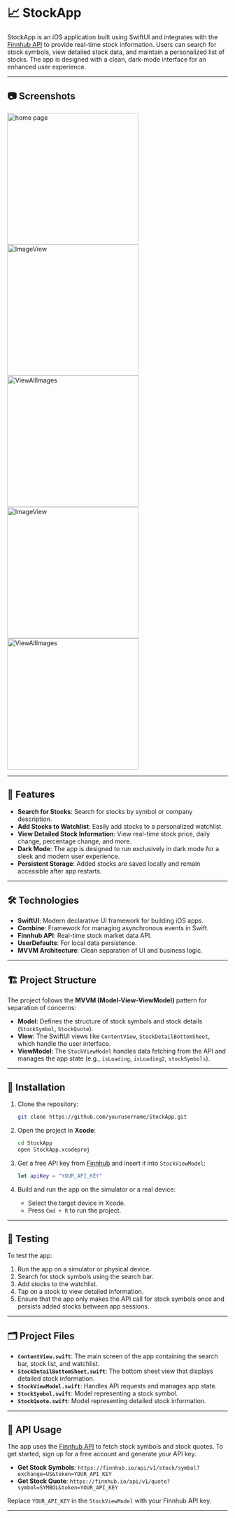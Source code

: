 # 📈 StockApp

StockApp is an iOS application built using SwiftUI and integrates with the [Finnhub API](https://finnhub.io) to provide real-time stock information. Users can search for stock symbols, view detailed stock data, and maintain a personalized list of stocks. The app is designed with a clean, dark-mode interface for an enhanced user experience.

---

## 📷 Screenshots

<img width="300" alt="home page" src="https://github.com/user-attachments/assets/f06ea9d2-6376-4649-a212-ebae5b04f916">
<img width="300" alt="ImageView" src="https://github.com/user-attachments/assets/fbcf3965-8fe8-48fa-b0cc-1ef6b24439f0">
<img width="300" alt="ViewAllImages" src="https://github.com/user-attachments/assets/d2463b60-f153-4299-9574-07439d2108d2">
<img width="300" alt="ImageView" src="https://github.com/user-attachments/assets/7dbc7113-de27-4d88-9643-ca7d2c14db1c">
<img width="300" alt="ViewAllImages" src="https://github.com/user-attachments/assets/7c0a4232-65ad-4fa2-b92c-4b9a57955259">

---

## 🚀 Features

- **Search for Stocks**: Search for stocks by symbol or company description.
- **Add Stocks to Watchlist**: Easily add stocks to a personalized watchlist.
- **View Detailed Stock Information**: View real-time stock price, daily change, percentage change, and more.
- **Dark Mode**: The app is designed to run exclusively in dark mode for a sleek and modern user experience.
- **Persistent Storage**: Added stocks are saved locally and remain accessible after app restarts.

---

## 🛠️ Technologies

- **SwiftUI**: Modern declarative UI framework for building iOS apps.
- **Combine**: Framework for managing asynchronous events in Swift.
- **Finnhub API**: Real-time stock market data API.
- **UserDefaults**: For local data persistence.
- **MVVM Architecture**: Clean separation of UI and business logic.

---

## 🏗️ Project Structure

The project follows the **MVVM (Model-View-ViewModel)** pattern for separation of concerns:

- **Model**: Defines the structure of stock symbols and stock details (`StockSymbol`, `StockQuote`).
- **View**: The SwiftUI views like `ContentView`, `StockDetailBottomSheet`, which handle the user interface.
- **ViewModel**: The `StockViewModel` handles data fetching from the API and manages the app state (e.g., `isLoading`, `isLoading2`, `stockSymbols`).

---

## 🔧 Installation

1. Clone the repository:
   ```bash
   git clone https://github.com/yourusername/StockApp.git
   ```

2. Open the project in **Xcode**:
   ```bash
   cd StockApp
   open StockApp.xcodeproj
   ```

3. Get a free API key from [Finnhub](https://finnhub.io) and insert it into `StockViewModel`:
   ```swift
   let apiKey = "YOUR_API_KEY"
   ```

4. Build and run the app on the simulator or a real device:
   - Select the target device in Xcode.
   - Press `Cmd + R` to run the project.

---

## 🧪 Testing

To test the app:

1. Run the app on a simulator or physical device.
2. Search for stock symbols using the search bar.
3. Add stocks to the watchlist.
4. Tap on a stock to view detailed information.
5. Ensure that the app only makes the API call for stock symbols once and persists added stocks between app sessions.

---

## 🗂️ Project Files

- **`ContentView.swift`**: The main screen of the app containing the search bar, stock list, and watchlist.
- **`StockDetailBottomSheet.swift`**: The bottom sheet view that displays detailed stock information.
- **`StockViewModel.swift`**: Handles API requests and manages app state.
- **`StockSymbol.swift`**: Model representing a stock symbol.
- **`StockQuote.swift`**: Model representing detailed stock information.

---

## 📡 API Usage

The app uses the [Finnhub API](https://finnhub.io) to fetch stock symbols and stock quotes. To get started, sign up for a free account and generate your API key.

- **Get Stock Symbols**: `https://finnhub.io/api/v1/stock/symbol?exchange=US&token=YOUR_API_KEY`
- **Get Stock Quote**: `https://finnhub.io/api/v1/quote?symbol=SYMBOL&token=YOUR_API_KEY`

Replace `YOUR_API_KEY` in the `StockViewModel` with your Finnhub API key.

---



